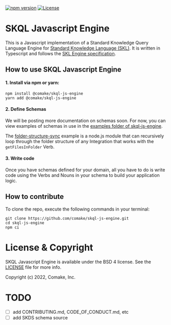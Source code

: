 [![npm version](https://badge.fury.io/js/@comake%2Fskql-js-engine.svg)](https://badge.fury.io/js/@comake%2Fskql-js-engine) [![License](https://img.shields.io/badge/License-BSD_4--Clause-blue.svg)](https://spdx.org/licenses/BSD-4-Clause.html)

# SKQL Javascript Engine

This is a Javascript implementation of a Standard Knowledge Query Language Engine for [Standard Knowledge Language (SKL)](https://www.comake.io/skl). It is written in Typescript and follows the [SKL Engine specification](https://docs.standardknowledge.com/get-started/engine).


## How to use SKQL Javascript Engine

#### 1. Install via npm or yarn:

```shell
npm install @comake/skql-js-engine
yarn add @comake/skql-js-engine
```

#### 2. Define Schemas

We will be posting more documentation on schemas soon. For now, you can view examples of schemas in use in the [examples folder of skql-js-engine](https://github.com/comake/skql-js-engine/tree/main/examples).

 The [folder-structure-sync](https://github.com/comake/skql-js-engine/tree/main/examples/folder-structure-sync) example is a node.js module that can recursively loop through the folder structure of any Integration that works with the `getFilesInFolder` Verb.

#### 3. Write code

Once you have schemas defined for your domain, all you have to do is write code using the Verbs and Nouns in your schema to build your application logic.


## How to contribute

To clone the repo, execute the following commands in your terminal:
```shell
git clone https://github.com/comake/skql-js-engine.git
cd skql-js-engine
npm ci
```

# License & Copyright

SKQL Javascript Engine is available under the BSD 4 license. See the [LICENSE](LICENSE) file for more info.

Copyright (c) 2022, Comake, Inc.

# TODO

- [ ] add CONTRIBUTING.md, CODE_OF_CONDUCT.md, etc
- [ ] add SKDS schema source
